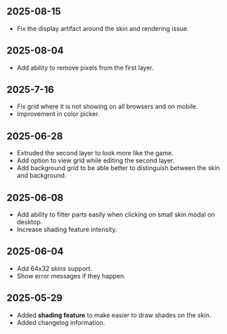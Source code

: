 ## 2025-08-15

- Fix the display artifact around the skin and rendering issue.

## 2025-08-04

- Add ability to remove pixels from the first layer.

## 2025-7-16

- Fix grid where it is not showing on all browsers and on mobile.
- Improvement in color picker.

## 2025-06-28

- Extruded the second layer to look more like the game.
- Add option to view grid while editing the second layer.
- Add background grid to be able better to distinguish between the skin and background.

## 2025-06-08

- Add ability to filter parts easily when clicking on small skin modal on desktop.
- Increase shading feature intensity.

## 2025-06-04

- Add 64x32 skins support.
- Show error messages if they happen.

## 2025-05-29

- Added **shading feature** to make easier to draw shades on the skin.
- Added changelog information.
